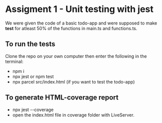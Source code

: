 # Assigment 1 - Unit testing with jest

We were given the code of a basic todo-app and were supposed to make __test__ for atleast 50% of the functions in main.ts and functions.ts.

## To run the tests

Clone the repo on your own computer then enter the following in the terminal:

- npm i
- npx jest or npm test
- npx parcel src/index.html (if you want to test the todo-app)

## To generate HTML-coverage report

- npx jest --coverage
- open the index.html file in coverage folder with LiveServer.
